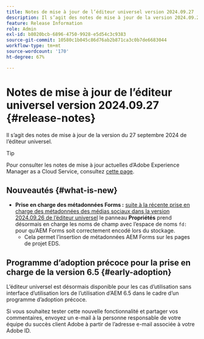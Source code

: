 ```yaml
---
title: Notes de mise à jour de l’éditeur universel version 2024.09.27
description: Il s’agit des notes de mise à jour de la version 2024.09.27 de l’éditeur universel.
feature: Release Information
role: Admin
exl-id: b8020bcb-6896-4750-9928-e5d54c3c9383
source-git-commit: 10580c1b045c86d76ab2b871ca3c0b7de6683044
workflow-type: tm+mt
source-wordcount: '170'
ht-degree: 67%

---
```


# Notes de mise à jour de l’éditeur universel version 2024.09.27 {#release-notes}

Il s’agit des notes de mise à jour de la version du 27 septembre 2024 de l’éditeur universel.

>[!TIP]
>
>Pour consulter les notes de mise à jour actuelles d’Adobe Experience Manager as a Cloud Service, consultez [cette page](/help/release-notes/release-notes-cloud/release-notes-current.md).

## Nouveautés {#what-is-new}

* **Prise en charge des métadonnées Forms :** [ suite à la récente prise en charge des métadonnées des médias sociaux dans la version 2024.09.26 de l’éditeur universel](/help/release-notes/universal-editor/2024/2024-09-26.md) le panneau **Propriétés** prend désormais en charge les noms de champ avec l’espace de noms `fd:` pour qu’AEM Forms soit correctement encodé lors du stockage.
   * Cela permet l’insertion de métadonnées AEM Forms sur les pages de projet EDS.

## Programme d’adoption précoce pour la prise en charge de la version 6.5 {#early-adoption}

L’éditeur universel est désormais disponible pour les cas d’utilisation sans interface d’utilisation lors de l’utilisation d’AEM 6.5 dans le cadre d’un programme d’adoption précoce.

Si vous souhaitez tester cette nouvelle fonctionnalité et partager vos commentaires, envoyez un e-mail à la personne responsable de votre équipe du succès client Adobe à partir de l’adresse e-mail associée à votre Adobe ID.
